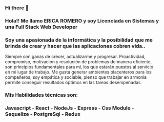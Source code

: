 ### Hi there 👋

### Hola!! Me llamo ERICA ROMERO y soy Licenciada en Sistemas y una Full Stack Web Developer

### Soy una apasionada de la informática y la posibilidad que me brinda de crear y hacer que las aplicaciones cobren vida..
 Siempre con ganas de crecer, actualizarme y progresar.
 Proactividad, compromiso, motivación y resolución de problemas de manera eficiente, son principios fundamentales para mí, los que estarán puestos al servicio en mi lugar de trabajo.
 Me gusta generar ambientes placenteros para los compañeros, soy empática y sociable, pienso que trabajar en armonía permite conseguir resultados óptimos en las tareas desempeñadas.

### Mis Habilidades técnicas son:

### Javascript - React - NodeJs - Express - Css Module - Sequelize - PostgreSql - Redux


<!--
**Ery-Romero/Ery-Romero** is a ✨ _special_ ✨ repository because its `README.md` (this file) appears on your GitHub profile.

Here are some ideas to get you started:

- 🔭 I’m currently working on ...
- 🌱 I’m currently learning ...
- 👯 I’m looking to collaborate on ...
- 🤔 I’m looking for help with ...
- 💬 Ask me about ...
- 📫 How to reach me: ...
- 😄 Pronouns: ...
- ⚡ Fun fact: ...
-->
